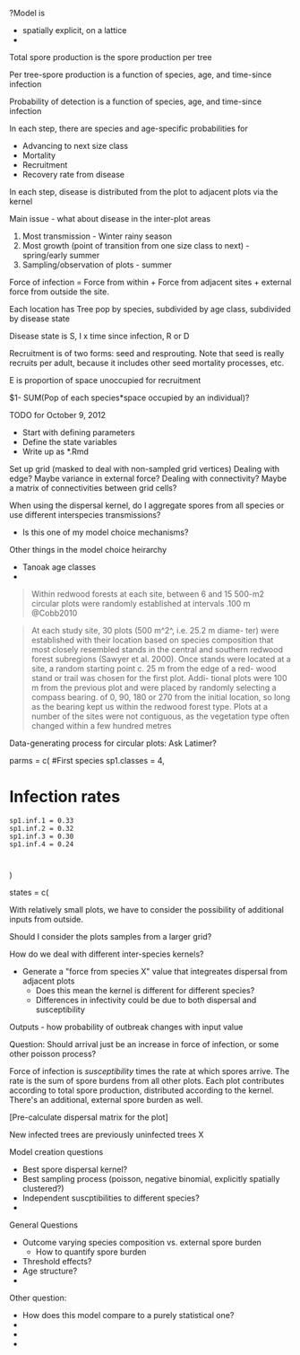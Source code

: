?Model is

 - spatially explicit, on a lattice
 - 
   
Total spore production is the spore production per tree

Per tree-spore production is a function of species, age, and time-since infection

Probability of detection is a function of species, age, and time-since infection

In each step, there are species and age-specific probabilities for

 - Advancing to next size class
 - Mortality
 - Recruitment
 - Recovery rate from disease

In each step, disease is distributed from the plot to adjacent plots via the kernel



Main issue - what about disease in the inter-plot areas

1. Most transmission - Winter rainy season
2. Most growth (point of transition from one size class to next) - spring/early summer
3. Sampling/observation of plots - summer

Force of infection = Force from within + Force from adjacent sites + external force from outside the site.

Each location has
Tree pop by species, subdivided by age class, subdivided by disease state

Disease state is S, I x time since infection, R or D

Recruitment is of two forms: seed and resprouting.  Note that seed is really recruits per adult, because it includes other seed mortality processes, etc.

E is proportion of space unoccupied for recruitment 

$1- SUM(Pop of each species*space occupied by an individual)?

TODO for October 9, 2012
 - Start with defining parameters
 - Define the state variables
 - Write up as *.Rmd
   
Set up grid (masked to deal with non-sampled grid vertices)
Dealing with edge?  Maybe variance in external force?
Dealing with connectivity?  Maybe a matrix of connectivities between grid cells?

When using the dispersal kernel, do I aggregate spores from all species or use different interspecies transmissions?
 - Is this one of my model choice mechanisms?

Other things in the model choice heirarchy
 - Tanoak age classes
 -  
   
> Within redwood forests at each site, between 6 and 15 500-m2 circular plots were randomly established at intervals .100 m @Cobb2010

> At each study site, 30 plots (500 m^2^, i.e. 25.2 m diame- ter) were established with their location based on species composition that most closely resembled stands in the central and southern redwood forest subregions (Sawyer et al. 2000). Once stands were located at a site, a random starting point c. 25 m from the edge of a red- wood stand or trail was chosen for the first plot. Addi- tional plots were 100 m from the previous plot and were placed by randomly selecting a compass bearing. of 0, 90, 180 or 270 from the initial location, so long as the bearing kept us within the redwood forest type. Plots at a number of the sites were not contiguous, as the vegetation type often changed within a few hundred metres

Data-generating process for circular plots: Ask Latimer?

parms = c(
  #First species
  sp1.classes = 4,
  # Infection rates
    sp1.inf.1 = 0.33
    sp1.inf.2 = 0.32
    sp1.inf.3 = 0.30
    sp1.inf.4 = 0.24
  #
  )

states = c(

With relatively small plots, we have to consider the possibility of additional inputs from outside.

Should I consider the plots samples from a larger grid?

How do we deal with different inter-species kernels?
 - Generate a "force from species X" value that integreates dispersal from adjacent plots
     - Does this mean the kernel is different for different species?
     - Differences in infectivity could be due to both dispersal and susceptibility
     
Outputs - how probability of outbreak changes with input value

Question: Should arrival just be an increase in force of infection, or some other poisson process?

Force of infection is *susceptibility* times the rate at which spores arrive.  The rate is the sum of spore burdens from all other plots.  Each plot contributes according to total spore production, distributed according to the kernel.  There's an additional, external spore burden as well.

[Pre-calculate dispersal matrix for the plot]

New infected trees are previously uninfected trees X 




Model creation questions

 - Best spore dispersal kernel?
 - Best sampling process (poisson, negative binomial, explicitly spatially clustered?)
 - Independent suscptibilities to different species?
 - 
General Questions
 
 - Outcome varying species composition vs. external spore burden
    - How to quantify spore burden
 - Threshold effects?
 - Age structure?
 - 
Other question:

 - How does this model compare to a purely statistical one?
 - 
 - 
 - 

